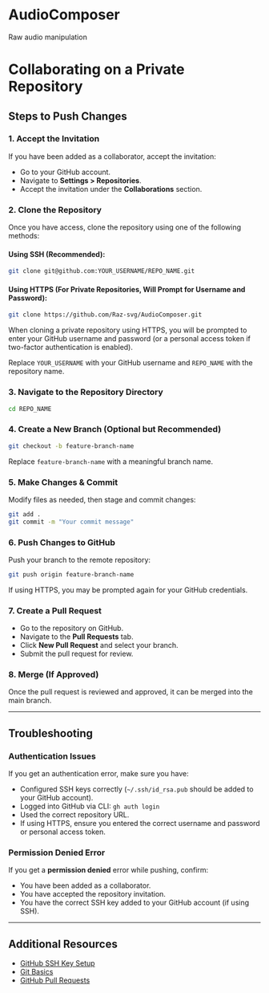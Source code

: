 # AudioComposer
Raw audio manipulation

# Collaborating on a Private Repository

## Steps to Push Changes

### 1. Accept the Invitation
If you have been added as a collaborator, accept the invitation:
- Go to your GitHub account.
- Navigate to **Settings > Repositories**.
- Accept the invitation under the **Collaborations** section.

### 2. Clone the Repository
Once you have access, clone the repository using one of the following methods:

#### Using SSH (Recommended):
```bash
git clone git@github.com:YOUR_USERNAME/REPO_NAME.git
```

#### Using HTTPS (For Private Repositories, Will Prompt for Username and Password):
```bash
git clone https://github.com/Raz-svg/AudioComposer.git  
```

When cloning a private repository using HTTPS, you will be prompted to enter your GitHub username and password (or a personal access token if two-factor authentication is enabled).

Replace `YOUR_USERNAME` with your GitHub username and `REPO_NAME` with the repository name.

### 3. Navigate to the Repository Directory
```bash
cd REPO_NAME
```

### 4. Create a New Branch (Optional but Recommended)
```bash
git checkout -b feature-branch-name
```

Replace `feature-branch-name` with a meaningful branch name.

### 5. Make Changes & Commit
Modify files as needed, then stage and commit changes:
```bash
git add .
git commit -m "Your commit message"
```

### 6. Push Changes to GitHub
Push your branch to the remote repository:
```bash
git push origin feature-branch-name
```

If using HTTPS, you may be prompted again for your GitHub credentials.

### 7. Create a Pull Request
- Go to the repository on GitHub.
- Navigate to the **Pull Requests** tab.
- Click **New Pull Request** and select your branch.
- Submit the pull request for review.

### 8. Merge (If Approved)
Once the pull request is reviewed and approved, it can be merged into the main branch.

---

## Troubleshooting

### Authentication Issues
If you get an authentication error, make sure you have:
- Configured SSH keys correctly (`~/.ssh/id_rsa.pub` should be added to your GitHub account).
- Logged into GitHub via CLI: `gh auth login`
- Used the correct repository URL.
- If using HTTPS, ensure you entered the correct username and password or personal access token.

### Permission Denied Error
If you get a **permission denied** error while pushing, confirm:
- You have been added as a collaborator.
- You have accepted the repository invitation.
- You have the correct SSH key added to your GitHub account (if using SSH).

---

## Additional Resources
- [GitHub SSH Key Setup](https://docs.github.com/en/authentication/connecting-to-github-with-ssh)
- [Git Basics](https://git-scm.com/book/en/v2)
- [GitHub Pull Requests](https://docs.github.com/en/github/collaborating-with-issues-and-pull-requests/about-pull-requests)


